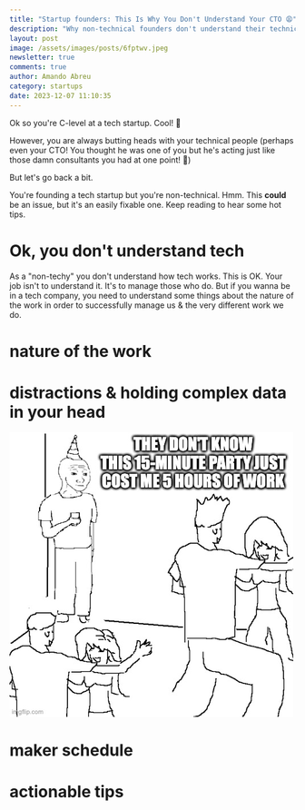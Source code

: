```yaml
---
title: "Startup founders: This Is Why You Don't Understand Your CTO 😩"
description: "Why non-technical founders don't understand their technical counterparts "
layout: post
image: /assets/images/posts/6fptwv.jpeg
newsletter: true
comments: true
author: Amando Abreu
category: startups
date: 2023-12-07 11:10:35
---
```

Ok so you're C-level at a tech startup. Cool! 🚀 

However, you are always butting heads with your technical people (perhaps even your CTO! You thought he was one of you but he's acting just like those damn consultants you had at one point! 😤)

But let's go back a bit.

You're founding a tech startup but you're non-technical. Hmm. This **could** be an issue, but it's an easily fixable one. Keep reading to hear some hot tips.

# Ok, you don't understand tech

As a "non-techy" you don't understand how tech works. This is OK. Your job isn't to understand it. It's to manage those who do. But if you wanna be in a tech company, you need to understand some things about the nature of the work in order to successfully manage us & the very different work we do.

# nature of the work

# distractions & holding complex data in your head

![](/assets/images/posts/6fptwv.jpeg)

# maker schedule

# actionable tips